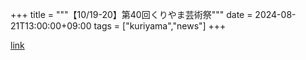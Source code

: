 +++
title = """【10/19-20】第40回くりやま芸術祭"""
date = 2024-08-21T13:00:00+09:00
tags = ["kuriyama","news"]
+++


[link](https://www.town.kuriyama.hokkaido.jp/soshiki/55/28542.html)
